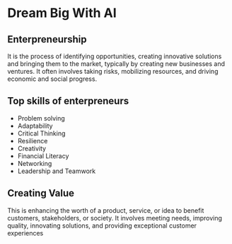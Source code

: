 # Dream Big With AI

## Enterpreneurship

It is the process of identifying opportunities, creating innovative solutions and bringing them to the market, typically by creating new businesses and ventures. It often involves taking risks, mobilizing resources, and driving economic and social progress.

## Top skills of enterpreneurs
* Problem solving
* Adaptability
* Critical Thinking
* Resilience
* Creativity
* Financial Literacy
* Networking
* Leadership and Teamwork

## Creating Value

This is enhancing the worth of a product, service, or idea to benefit customers, stakeholders, or society. It involves meeting needs, improving quality, innovating solutions, and providing exceptional customer experiences
